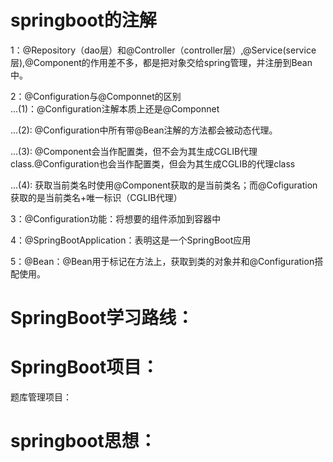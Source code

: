 # springboot的注解
1：@Repository（dao层）和@Controller（controller层）,@Service(service层),@Component的作用差不多，都是把对象交给spring管理，并注册到Bean中。

2：@Configuration与@Componnet的区别  
   ...(1)：@Configuration注解本质上还是@Componnet  

   ...(2): @Configuration中所有带@Bean注解的方法都会被动态代理。

   ...(3): @Component会当作配置类，但不会为其生成CGLIB代理class.@Configuration也会当作配置类，但会为其生成CGLIB的代理class

   ...(4): 获取当前类名时使用@Component获取的是当前类名；而@Cofiguration获取的是当前类名+唯一标识（CGLIB代理）

3：@Configuration功能：将想要的组件添加到容器中

4：@SpringBootApplication：表明这是一个SpringBoot应用

5：@Bean：@Bean用于标记在方法上，获取到类的对象并和@Configuration搭配使用。

# SpringBoot学习路线：
# SpringBoot项目：
  题库管理项目：
# springboot思想：
